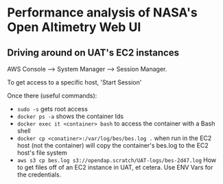 
# Performance analysis of NASA's Open Altimetry Web UI

## Driving around on UAT's EC2 instances

AWS Console --> System Manager --> Session Manager. 

To get access to a specific host, 'Start Session'

Once there (useful commands):

* `sudo -s` gets root access
* `docker ps -a` shows the container Ids
* `docker exec it <container> bash` to access the container with a Bash shell
* `docker cp <conatiner>:/var/log/bes/bes.log .` when run in the EC2 host (not the container) will copy the container's bes.log to the EC2 host's file system
* `aws s3 cp bes.log s3://opendap.scratch/UAT-logs/bes-2d47.log` How to get files off of an EC2 instance in UAT, et cetera. Use ENV Vars for the credentials.



